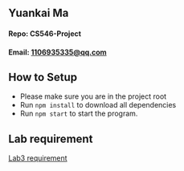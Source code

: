 ## Yuankai Ma
#### Repo: CS546-Project
#### Email: 1106935335@qq.com

## How to Setup
- Please make sure you are in the project root
- Run ```npm install``` to download all dependencies
- Run ```npm start``` to start the program.

## Lab requirement
<a href="https://github.com/Kyrie-Ma/CS546-project/blob/main/Lab3/Lab%203.pdf" >  Lab3 requirement

